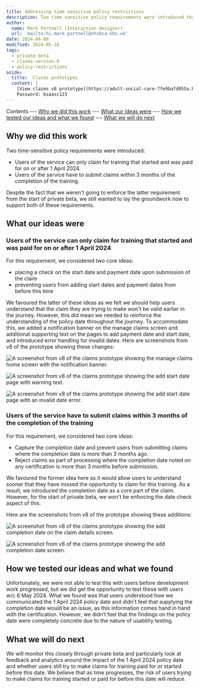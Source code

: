 ```yaml
---
title: Addressing time sensitive policy restrictions
description: Two time sensitive policy requirements were introduced that we needed to address through design.
author:
  name: Mark Portnell (Interaction designer)
  url: 'mailto:hi.mark.portnell@nhsbsa.nhs.uk'
date: 2024-04-08
modified: 2024-05-16
tags:
  - private-beta
  - claims-version-8
  - policy-restrictions
aside:
  title:  Claims prototypes
  content: |
    [View claims v8 prototype](https://adult-social-care-7fe9bafd955a.herokuapp.com/claims/prototypes/design/v8/) 
    Password: bsaasc123
---
```


Contents
--- [Why we did this work](#why-we-did-this-work)
--- [What our ideas were](#what-our-ideas-were)
--- [How we tested our ideas and what we found](#how-we-tested-our-ideas-and-what-we-found)
--- [What we will do next](#what-we-will-do-next)

## Why we did this work

Two time-sensitive policy requirements were introduced:
- Users of the service can only claim for training that started and was paid for on or after 1 April 2024.
- Users of the service have to submit claims within 3 months of the completion of the training.

Despite the fact that we weren't going to enforce the latter requirement from the start of private beta, we still wanted to lay the groundwork now to support both of these requirements. 

## What our ideas were

### Users of the service can only claim for training that started and was paid for on or after 1 April 2024

For this requirement, we considered two core ideas:
- placing a check on the start date and payment date upon submission of the claim
- preventing users from adding start dates and payment dates from before this time

We favoured the latter of these ideas as we felt we should help users understand that the claim they are trying to make won't be valid earlier in the journey. However, this did mean we needed to reinforce the understanding of the policy date throughout the journey. To accommodate this, we added a notification banner on the manage claims screen and additional supporting text on the pages to add payment date and start date, and introduced error handling for invalid dates. Here are screenshots from v8 of the prototype showing these changes:

![A screenshot from v8 of the claims prototype showing the manage claims home screen with the notification banner.](manage-claims-home.png "Manage claims home page with notification banner")

![A screenshot from v8 of the claims prototype showing the add start date page with warning text.](start-date.png "Add start date page with warning text")

![A screenshot from v8 of the claims prototype showing the add start date page with an invalid date error.](start-date-error.png "Add start date page with invalid date error")

### Users of the service have to submit claims within 3 months of the completion of the training

For this requirement, we considered two core ideas:
- Capture the completion date and prevent users from submitting claims where the completion date is more than 3 months ago.
- Reject claims as part of processing where the completion date noted on any certification is more than 3 months before submission. 

We favoured the former idea here as it would allow users to understand sooner that they have missed the opportunity to claim for this training. As a result, we introduced the completion date as a core part of the claim. However, for the start of private beta, we won't be enforcing the date check aspect of this. 

Here are the screenshots from v8 of the prototype showing these additions:

![A screenshot from v8 of the claims prototype showing the add completion date on the claim details screen.](completion-date.png "Completion date feature now added to claim")

![A screenshot from v8 of the claims prototype showing the add completion date screen.](completion-date.png "Add completion date screen")

## How we tested our ideas and what we found

Unfortunately, we were not able to test this with users before development work progressed, but we did get the opportunity to test these with users w/c 6 May 2024. What we found was that users understood how we communicated the 1 April 2024 policy date and didn't feel that supplying the completion date would be an issue, as this information comes hand in hand with the certification. However, we didn’t feel that the findings on the policy date were completely concrete due to the nature of usability testing. 

## What we will do next

We will monitor this closely through private beta and particularly look at feedback and analytics around the impact of the 1 April 2024 policy date and whether users still try to make claims for training paid for or started before this date. We believe that as time progresses, the risk of users trying to make claims for training started or paid for before this date will reduce.